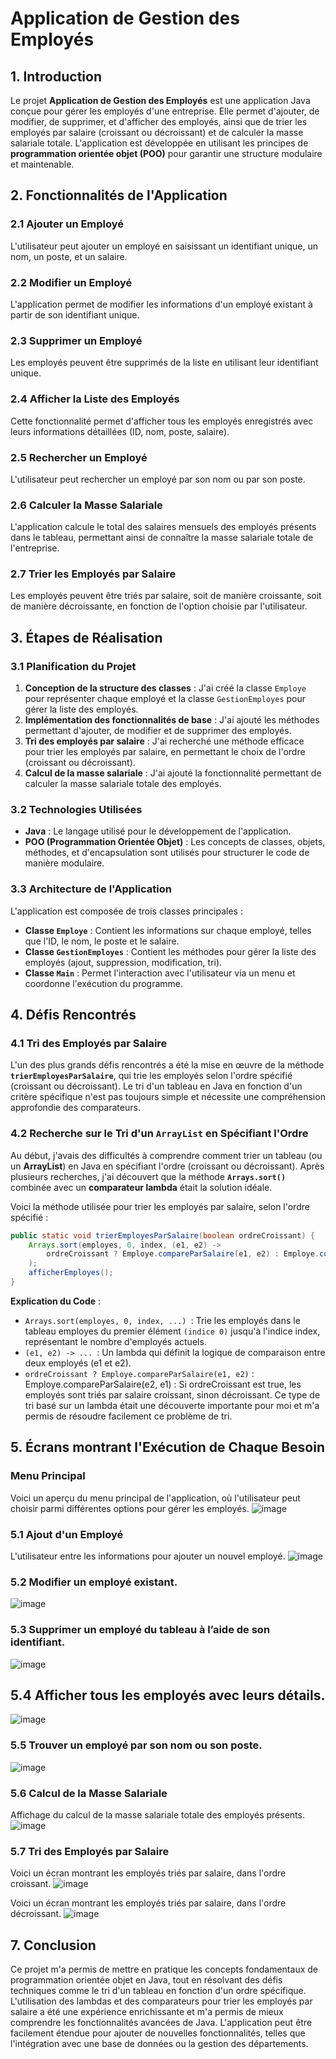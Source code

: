 
# Application de Gestion des Employés

## 1. Introduction

Le projet **Application de Gestion des Employés** est une application Java conçue pour gérer les employés d'une entreprise. Elle permet d'ajouter, de modifier, de supprimer, et d'afficher des employés, ainsi que de trier les employés par salaire (croissant ou décroissant) et de calculer la masse salariale totale. L'application est développée en utilisant les principes de **programmation orientée objet (POO)** pour garantir une structure modulaire et maintenable.

## 2. Fonctionnalités de l'Application

### 2.1 Ajouter un Employé
L'utilisateur peut ajouter un employé en saisissant un identifiant unique, un nom, un poste, et un salaire.

### 2.2 Modifier un Employé
L'application permet de modifier les informations d'un employé existant à partir de son identifiant unique.

### 2.3 Supprimer un Employé
Les employés peuvent être supprimés de la liste en utilisant leur identifiant unique.

### 2.4 Afficher la Liste des Employés
Cette fonctionnalité permet d'afficher tous les employés enregistrés avec leurs informations détaillées (ID, nom, poste, salaire).

### 2.5 Rechercher un Employé
L'utilisateur peut rechercher un employé par son nom ou par son poste.

### 2.6 Calculer la Masse Salariale
L'application calcule le total des salaires mensuels des employés présents dans le tableau, permettant ainsi de connaître la masse salariale totale de l'entreprise.

### 2.7 Trier les Employés par Salaire
Les employés peuvent être triés par salaire, soit de manière croissante, soit de manière décroissante, en fonction de l'option choisie par l'utilisateur.

## 3. Étapes de Réalisation

### 3.1 Planification du Projet
1. **Conception de la structure des classes** : J'ai créé la classe `Employe` pour représenter chaque employé et la classe `GestionEmployes` pour gérer la liste des employés.
2. **Implémentation des fonctionnalités de base** : J'ai ajouté les méthodes permettant d'ajouter, de modifier et de supprimer des employés.
3. **Tri des employés par salaire** : J'ai recherché une méthode efficace pour trier les employés par salaire, en permettant le choix de l'ordre (croissant ou décroissant).
4. **Calcul de la masse salariale** : J'ai ajouté la fonctionnalité permettant de calculer la masse salariale totale des employés.

### 3.2 Technologies Utilisées
- **Java** : Le langage utilisé pour le développement de l'application.
- **POO (Programmation Orientée Objet)** : Les concepts de classes, objets, méthodes, et d'encapsulation sont utilisés pour structurer le code de manière modulaire.

### 3.3 Architecture de l'Application
L'application est composée de trois classes principales :
- **Classe `Employe`** : Contient les informations sur chaque employé, telles que l'ID, le nom, le poste et le salaire.
- **Classe `GestionEmployes`** : Contient les méthodes pour gérer la liste des employés (ajout, suppression, modification, tri).
- **Classe `Main`** : Permet l'interaction avec l'utilisateur via un menu et coordonne l'exécution du programme.

## 4. Défis Rencontrés

### 4.1 Tri des Employés par Salaire
L'un des plus grands défis rencontrés a été la mise en œuvre de la méthode **`trierEmployesParSalaire`**, qui trie les employés selon l'ordre spécifié (croissant ou décroissant). Le tri d'un tableau en Java en fonction d'un critère spécifique n'est pas toujours simple et nécessite une compréhension approfondie des comparateurs.

### 4.2 Recherche sur le Tri d'un `ArrayList` en Spécifiant l'Ordre
Au début, j'avais des difficultés à comprendre comment trier un tableau (ou un **ArrayList**) en Java en spécifiant l'ordre (croissant ou décroissant). Après plusieurs recherches, j'ai découvert que la méthode **`Arrays.sort()`** combinée avec un **comparateur lambda** était la solution idéale.

Voici la méthode utilisée pour trier les employés par salaire, selon l'ordre spécifié :

```java
public static void trierEmployesParSalaire(boolean ordreCroissant) {
    Arrays.sort(employes, 0, index, (e1, e2) -> 
        ordreCroissant ? Employe.compareParSalaire(e1, e2) : Employe.compareParSalaire(e2, e1)
    );
    afficherEmployes();
}
```
**Explication du Code** :
- `Arrays.sort(employes, 0, index, ...) `: Trie les employés dans le tableau employes du premier élément `(indice 0)` jusqu'à l'indice index, représentant le nombre d'employés actuels.
- `(e1, e2) -> ... `: Un lambda qui définit la logique de comparaison entre deux employés (e1 et e2).
- `ordreCroissant ? Employe.compareParSalaire(e1, e2)` : Employe.compareParSalaire(e2, e1) : Si ordreCroissant est true, les employés sont triés par salaire croissant, sinon décroissant.
Ce type de tri basé sur un lambda était une découverte importante pour moi et m'a permis de résoudre facilement ce problème de tri.

## 5. Écrans montrant l'Exécution de Chaque Besoin

### Menu Principal
Voici un aperçu du menu principal de l'application, où l'utilisateur peut choisir parmi différentes options pour gérer les employés.
![image](https://github.com/user-attachments/assets/6bf975d5-2846-4132-b80a-bda5db95790f)


### 5.1 Ajout d'un Employé
L'utilisateur entre les informations pour ajouter un nouvel employé.
![image](https://github.com/user-attachments/assets/610893f9-e24a-4c29-b7e4-c3657cd44bc0)


### 5.2 Modifier un employé existant.
![image](https://github.com/user-attachments/assets/a6f2007b-bec2-402d-aede-04796674a617)


### 5.3 Supprimer un employé du tableau à l’aide de son identifiant.
![image](https://github.com/user-attachments/assets/7c595560-7ef9-404e-b7a8-cc28fcf11e60)


## 5.4 Afficher tous les employés avec leurs détails.
![image](https://github.com/user-attachments/assets/70eda604-0436-479b-b570-d5eb233dbd86)

### 5.5 Trouver un employé par son nom ou son poste.
![image](https://github.com/user-attachments/assets/333a0778-c4ad-4245-8f44-77dd598a5219)



### 5.6 Calcul de la Masse Salariale
Affichage du calcul de la masse salariale totale des employés présents.
![image](https://github.com/user-attachments/assets/f54dfd2c-3f63-4b7b-9f06-3844c5815a2c)



### 5.7 Tri des Employés par Salaire
Voici un écran montrant les employés triés par salaire, dans l'ordre croissant.
![image](https://github.com/user-attachments/assets/18585c80-4441-4e4a-ba4e-8e76b1fd63b2)


Voici un écran montrant les employés triés par salaire, dans l'ordre décroissant.
![image](https://github.com/user-attachments/assets/e70ac806-29ee-4bd0-825c-73ba44821b85)


## 7. Conclusion
Ce projet m'a permis de mettre en pratique les concepts fondamentaux de programmation orientée objet en Java, tout en résolvant des défis techniques comme le tri d'un tableau en fonction d'un ordre spécifique. L'utilisation des lambdas et des comparateurs pour trier les employés par salaire a été une expérience enrichissante et m'a permis de mieux comprendre les fonctionnalités avancées de Java.
L'application peut être facilement étendue pour ajouter de nouvelles fonctionnalités, telles que l'intégration avec une base de données ou la gestion des départements.




